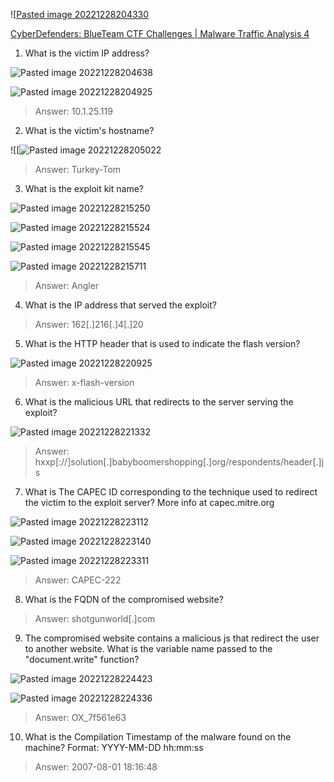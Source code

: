 ![[Pasted image 20221228204330](https://user-images.githubusercontent.com/107832241/209849029-5df1d339-f0f5-4293-a1e5-b4d95ed9952b.png)

[CyberDefenders: BlueTeam CTF Challenges | Malware Traffic Analysis 4](https://cyberdefenders.org/blueteam-ctf-challenges/57)


1. What is the victim IP address?

![Pasted image 20221228204638](https://user-images.githubusercontent.com/107832241/209849041-846a7561-9b14-437d-a31b-22304fe9bd4a.png)


![Pasted image 20221228204925](https://user-images.githubusercontent.com/107832241/209849048-7bc7d10c-3070-43fe-9f62-5899cac07efe.png)


>Answer: 10.1.25.119

2. What is the victim's hostname?

![[![Pasted image 20221228205022](https://user-images.githubusercontent.com/107832241/209849060-b885d82d-460f-43ac-9b7a-6307e753dd99.png)


>Answer: Turkey-Tom

3. What is the exploit kit name?

![Pasted image 20221228215250](https://user-images.githubusercontent.com/107832241/209849150-50498caf-b4ac-430b-8bc2-3a32b197af35.png)


![Pasted image 20221228215524](https://user-images.githubusercontent.com/107832241/209849096-d529b919-1e3f-4fa7-a9ec-bad4aa1ce152.png)


![Pasted image 20221228215545](https://user-images.githubusercontent.com/107832241/209849174-5b22c596-98fc-4619-bca3-3b7b42dfa9de.png)


![Pasted image 20221228215711](https://user-images.githubusercontent.com/107832241/209849190-b8ff5270-7283-44c0-98d0-066971cd2963.png)


>Answer: Angler

4. What is the IP address that served the exploit?

>Answer: 162[.]216[.]4[.]20

5. What is the HTTP header that is used to indicate the flash version?

![Pasted image 20221228220925](https://user-images.githubusercontent.com/107832241/209849244-d0e08fbb-6761-4fe4-90e8-96311f0d5fb4.png)


>Answer: x-flash-version

6. What is the malicious URL that redirects to the server serving the exploit?

![Pasted image 20221228221332](https://user-images.githubusercontent.com/107832241/209849272-6739bfdd-1d62-480f-a3f4-ac661c63d5ce.png)


>Answer: hxxp[://]solution[.]babyboomershopping[.]org/respondents/header[.]js

7. What is The CAPEC ID corresponding to the technique used to redirect the victim to the exploit server? More info at capec.mitre.org

![Pasted image 20221228223112](https://user-images.githubusercontent.com/107832241/209849280-d1f228b1-4cc1-42a6-8da1-6a4e3f201942.png)


![Pasted image 20221228223140](https://user-images.githubusercontent.com/107832241/209849290-edc2479f-9d68-431c-ad99-0859e80aed03.png)


![Pasted image 20221228223311](https://user-images.githubusercontent.com/107832241/209849294-ab5c1f37-cf7b-47ae-b20c-3b8ff96592e0.png)


>Answer: CAPEC-222

8. What is the FQDN of the compromised website?

>Answer: shotgunworld[.]com

9. The compromised website contains a malicious js that redirect the user to another website. What is the variable name passed to the "document.write" function?

![Pasted image 20221228224423](https://user-images.githubusercontent.com/107832241/209849302-3d68775b-5872-4b45-b2d8-4ca2c92f99ce.png)


![Pasted image 20221228224336](https://user-images.githubusercontent.com/107832241/209849308-9cc2ebe6-be05-4451-9835-42169b177511.png)


>Answer: OX_7f561e63

10. What is the Compilation Timestamp of the malware found on the machine? Format: YYYY-MM-DD hh:mm:ss

>Answer: 2007-08-01 18:16:48